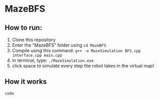 # MazeBFS

## How to run:

1. Clone this repository 
2. Enter the "MazeBFS" folder using ```cd MazeBFS```
3. Compile using this command: ```g++ -o MazeSimulation BFS.cpp interface.cpp main.cpp```
4. In terminal, type: ```./MazeSimulation.exe```
5. click space to simulate every step the robot takes in the virtual map!

## How it works

``` code ```
